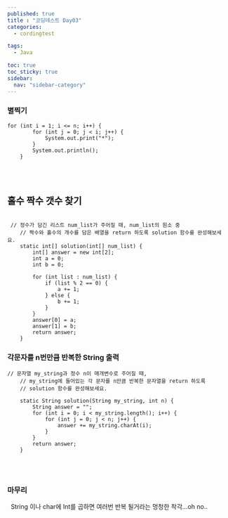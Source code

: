 ```yaml
---
published: true
title : "코딩테스트 Day03"
categories:
  - cordingtest

tags:
  - Java

toc: true
toc_sticky: true
sidebar:
  nav: "sidebar-category"
---
```


### 별찍기


```
for (int i = 1; i <= n; i++) {
        for (int j = 0; j < i; j++) {
            System.out.print("*");
        }
        System.out.println();
    }

```

<br>
<br>

## 홀수 짝수 갯수 찾기

```

 // 정수가 담긴 리스트 num_list가 주어질 때, num_list의 원소 중
    // 짝수와 홀수의 개수를 담은 배열을 return 하도록 solution 함수를 완성해보세요.
    static int[] solution(int[] num_list) {
        int[] answer = new int[2];
        int a = 0;
        int b = 0;

        for (int list : num_list) {
            if (list % 2 == 0) {
                a += 1;
            } else {
                b += 1;
            }
        }
        answer[0] = a;
        answer[1] = b;
        return answer;
    }

```


### 각문자를 n번만큼 반복한 String 출력

```
// 문자열 my_string과 정수 n이 매개변수로 주어질 때,
    // my_string에 들어있는 각 문자를 n만큼 반복한 문자열을 return 하도록
    // solution 함수를 완성해보세요.

    static String solution(String my_string, int n) {
        String answer = "";
        for (int i = 0; i < my_string.length(); i++) {
            for (int j = 0; j < n; j++) {
                answer += my_string.charAt(i);
            }
        }
        return answer;
    }
```

<br>
<br>

### 마무리
&nbsp; String 이나 char에 Int를 곱하면 여러번 반복 될거라는 멍청한 착각...oh no..











